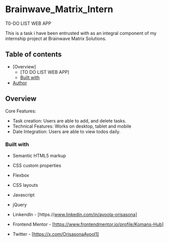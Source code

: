 # Brainwave_Matrix_Intern
T0-DO LIST WEB APP

This is a task i have been entrusted with as an integral component of my internship project at Brainwave Matrix Solutions.

## Table of contents

- [Overview]
  - [TO DO LIST WEB APP]
  - [Built with](#built-with)
- [Author](#author)

## Overview
Core Features:
- Task creation: Users are able to add, and delete tasks.
- Technical Features: Works on desktop, tablet and mobile 
- Date Integration: Users are able to view todos daily.

### Built with

- Semantic HTML5 markup
- CSS custom properties
- Flexbox
- CSS layouts
- Javascript
- jQuery

- LinkendIn - [https.//www.linkedin.com/in/ayoola-orisasona]
- Frontend Mentor - [https://www.frontendmentor.io/profile/Komans-Hub]
- Twitter - [https://x.com/OrisasonaAyool1]
